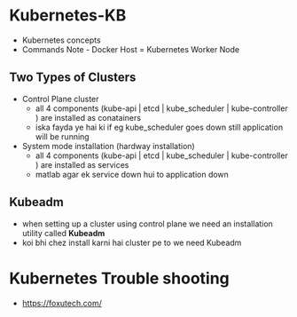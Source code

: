 # Kubernetes-KB
- Kubernetes concepts
- Commands
Note - Docker Host = Kubernetes Worker Node
## Two Types of Clusters
- Control Plane cluster 
    - all 4 components (kube-api | etcd | kube_scheduler | kube-controller ) are installed as conatainers
    - iska fayda ye hai ki if eg kube_scheduler goes down still application will be running
- System mode installation (hardway installation) 
    - all 4 components (kube-api | etcd | kube_scheduler | kube-controller ) are installed as services
    - matlab agar ek service down hui to application down
## Kubeadm
- when setting up a cluster using control plane we need an installation utility called **Kubeadm**
- koi bhi chez install karni hai cluster pe to we need Kubeadm


# Kubernetes Trouble shooting
- https://foxutech.com/
